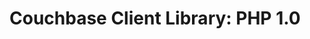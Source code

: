 <a id="couchbase-sdk-php-1-0"></a>

# Couchbase Client Library: PHP 1.0

<a id="getting-started"></a>
